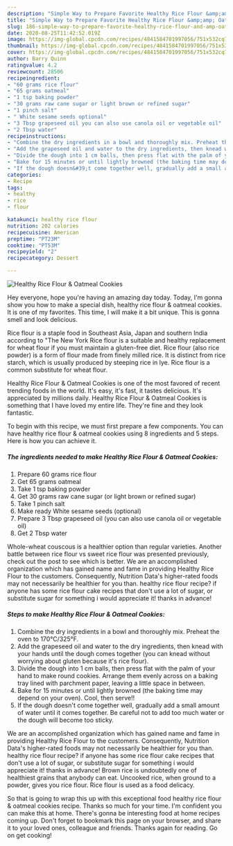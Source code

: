 ```yaml
---
description: "Simple Way to Prepare Favorite Healthy Rice Flour &amp;amp; Oatmeal Cookies"
title: "Simple Way to Prepare Favorite Healthy Rice Flour &amp;amp; Oatmeal Cookies"
slug: 186-simple-way-to-prepare-favorite-healthy-rice-flour-and-amp-oatmeal-cookies
date: 2020-08-25T11:42:52.019Z
image: https://img-global.cpcdn.com/recipes/4841584701997056/751x532cq70/healthy-rice-flour-oatmeal-cookies-recipe-main-photo.jpg
thumbnail: https://img-global.cpcdn.com/recipes/4841584701997056/751x532cq70/healthy-rice-flour-oatmeal-cookies-recipe-main-photo.jpg
cover: https://img-global.cpcdn.com/recipes/4841584701997056/751x532cq70/healthy-rice-flour-oatmeal-cookies-recipe-main-photo.jpg
author: Barry Quinn
ratingvalue: 4.2
reviewcount: 28506
recipeingredient:
- "60 grams rice flour"
- "65 grams oatmeal"
- "1 tsp baking powder"
- "30 grams raw cane sugar or light brown or refined sugar"
- "1 pinch salt"
- " White sesame seeds optional"
- "3 Tbsp grapeseed oil you can also use canola oil or vegetable oil"
- "2 Tbsp water"
recipeinstructions:
- "Combine the dry ingredients in a bowl and thoroughly mix. Preheat the oven to 170℃/325°F."
- "Add the grapeseed oil and water to the dry ingredients, then knead with your hands until the dough comes together (you can knead without worrying about gluten because it&#39;s rice flour)."
- "Divide the dough into 1 cm balls, then press flat with the palm of your hand to make round cookies. Arrange them evenly across on a baking tray lined with parchment paper, leaving a little space in between."
- "Bake for 15 minutes or until lightly browned (the baking time may depend on your oven). Cool, then serve!!"
- "If the dough doesn&#39;t come together well, gradually add a small amount of water until it comes together. Be careful not to add too much water or the dough will become too sticky."
categories:
- Recipe
tags:
- healthy
- rice
- flour

katakunci: healthy rice flour 
nutrition: 202 calories
recipecuisine: American
preptime: "PT23M"
cooktime: "PT53M"
recipeyield: "2"
recipecategory: Dessert

---
```



![Healthy Rice Flour &amp; Oatmeal Cookies](https://img-global.cpcdn.com/recipes/4841584701997056/751x532cq70/healthy-rice-flour-oatmeal-cookies-recipe-main-photo.jpg)

Hey everyone, hope you're having an amazing day today. Today, I'm gonna show you how to make a special dish, healthy rice flour &amp; oatmeal cookies. It is one of my favorites. This time, I will make it a bit unique. This is gonna smell and look delicious.

Rice flour is a staple food in Southeast Asia, Japan and southern India according to &#34;The New York Rice flour is a suitable and healthy replacement for wheat flour if you must maintain a gluten-free diet. Rice flour (also rice powder) is a form of flour made from finely milled rice. It is distinct from rice starch, which is usually produced by steeping rice in lye. Rice flour is a common substitute for wheat flour.

Healthy Rice Flour &amp; Oatmeal Cookies is one of the most favored of recent trending foods in the world. It's easy, it's fast, it tastes delicious. It's appreciated by millions daily. Healthy Rice Flour &amp; Oatmeal Cookies is something that I have loved my entire life. They're fine and they look fantastic.


To begin with this recipe, we must first prepare a few components. You can have healthy rice flour &amp; oatmeal cookies using 8 ingredients and 5 steps. Here is how you can achieve it.

<!--inarticleads1-->

##### The ingredients needed to make Healthy Rice Flour &amp; Oatmeal Cookies:

1. Prepare 60 grams rice flour
1. Get 65 grams oatmeal
1. Take 1 tsp baking powder
1. Get 30 grams raw cane sugar (or light brown or refined sugar)
1. Take 1 pinch salt
1. Make ready  White sesame seeds (optional)
1. Prepare 3 Tbsp grapeseed oil (you can also use canola oil or vegetable oil)
1. Get 2 Tbsp water


Whole-wheat couscous is a healthier option than regular varieties. Another battle between rice flour vs sweet rice flour was presented previously, check out the post to see which is better. We are an accomplished organization which has gained name and fame in providing Healthy Rice Flour to the customers. Consequently, Nutrition Data&#39;s higher-rated foods may not necessarily be healthier for you than. healthy rice flour recipe? if anyone has some rice flour cake recipes that don&#39;t use a lot of sugar, or substitute sugar for something i would appreciate it! thanks in advance! 

<!--inarticleads2-->

##### Steps to make Healthy Rice Flour &amp; Oatmeal Cookies:

1. Combine the dry ingredients in a bowl and thoroughly mix. Preheat the oven to 170℃/325°F.
1. Add the grapeseed oil and water to the dry ingredients, then knead with your hands until the dough comes together (you can knead without worrying about gluten because it&#39;s rice flour).
1. Divide the dough into 1 cm balls, then press flat with the palm of your hand to make round cookies. Arrange them evenly across on a baking tray lined with parchment paper, leaving a little space in between.
1. Bake for 15 minutes or until lightly browned (the baking time may depend on your oven). Cool, then serve!!
1. If the dough doesn&#39;t come together well, gradually add a small amount of water until it comes together. Be careful not to add too much water or the dough will become too sticky.


We are an accomplished organization which has gained name and fame in providing Healthy Rice Flour to the customers. Consequently, Nutrition Data&#39;s higher-rated foods may not necessarily be healthier for you than. healthy rice flour recipe? if anyone has some rice flour cake recipes that don&#39;t use a lot of sugar, or substitute sugar for something i would appreciate it! thanks in advance! Brown rice is undoubtedly one of healthiest grains that anybody can eat. Uncooked rice, when ground to a powder, gives you rice flour. Rice flour is used as a food delicacy. 

So that is going to wrap this up with this exceptional food healthy rice flour &amp; oatmeal cookies recipe. Thanks so much for your time. I'm confident you can make this at home. There's gonna be interesting food at home recipes coming up. Don't forget to bookmark this page on your browser, and share it to your loved ones, colleague and friends. Thanks again for reading. Go on get cooking!
